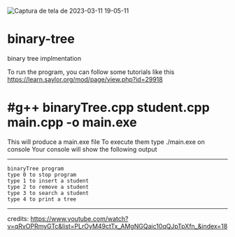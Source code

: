 ![Captura de tela de 2023-03-11 19-05-11](https://user-images.githubusercontent.com/107075028/224513448-b96eab27-5e60-4f11-b43a-eec66f378b54.png)
# binary-tree
binary tree implmentation

To run the program, you can follow some tutorials like this https://learn.saylor.org/mod/page/view.php?id=29918
# #g++ binaryTree.cpp student.cpp main.cpp -o main.exe

This will produce a main.exe file
To execute them type ./main.exe on console
Your console will show the following output


******************************************
    binaryTree program
    type 0 to stop program
    type 1 to insert a student
    type 2 to remove a student
    type 3 to search a student
    type 4 to print a tree
******************************************
credits: https://www.youtube.com/watch?v=qRvOPRmyGTc&list=PLrOyM49ctTx_AMgNGQaic10qQJpTpXfn_&index=18
